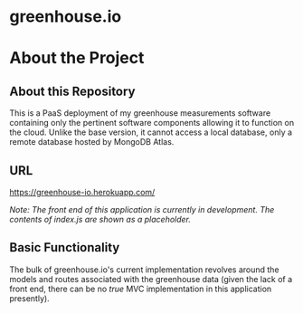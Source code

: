# greenhouse.io

# About the Project

## About this Repository
This is a PaaS deployment of my greenhouse measurements software containing only the pertinent software components allowing it to function on the cloud.  Unlike the base version, it cannot access a local database, only a remote database hosted by MongoDB Atlas.

## URL
https://greenhouse-io.herokuapp.com/

*Note: The front end of this application is currently in development.  The contents of index.js are shown as a placeholder.*

## Basic Functionality 
The bulk of greenhouse.io's current implementation revolves around the models and routes associated with the greenhouse data (given the lack of a front end, there can be no *true* MVC implementation in this application presently).
